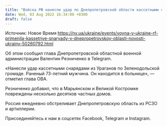 ```yaml
---
title: "Войска РФ нанесли удар по Днепропетровской области кассетными снарядами из Ураганов — глава ОВА"
date: Wed, 03 Aug 2022 16:34:00 +0300
draft: false
---
```

Источник: Новое Время https://nv.ua/ukraine/events/voyna-v-ukraine-rf-primenila-kassetnye-snaryady-v-dnepropetrovskoy-oblasti-novosti-ukrainy-50260792.html


 Об этом сообщил глава Днепропетровской областной военной администрации Валентин Резниченко в Telegram.

«Нанесли удар кассетными снарядами из Ураганов по Зеленодольской громаде. Раненый 73-летний мужчина. Он находится в больнице», — отметил глава ОВА.

Резниченко добавил, что в Марьянском и Великой Костромке повреждены несколько десятков частных домов.

Россия ежедневно обстреливает Днепропетровскую область из РСЗО и артиллерии.

Присоединяйтесь к нам в соцсетях Facebook, Telegram и Instagram.
